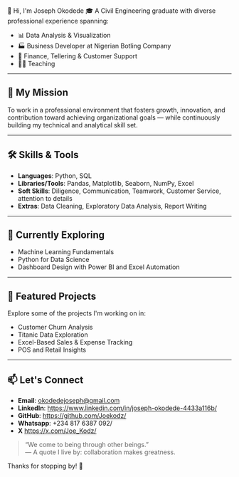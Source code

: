 👋 Hi, I'm Joseph Okodede
🎓 A Civil Engineering graduate with diverse professional experience spanning:

- 📊 Data Analysis & Visualization
- 🏭 Business Developer at Nigerian Botling Company
- 💼 Finance, Tellering & Customer Support
- 👨‍🏫 Teaching

---

## 🚀 My Mission
To work in a professional environment that fosters growth, innovation, and contribution toward achieving organizational goals — while continuously building my technical and analytical skill set.

---

## 🛠️ Skills & Tools
- **Languages**: Python, SQL
- **Libraries/Tools**: Pandas, Matplotlib, Seaborn, NumPy, Excel
- **Soft Skills**: Diligence, Communication, Teamwork, Customer Service, attention to details
- **Extras**: Data Cleaning, Exploratory Data Analysis, Report Writing

---

## 🌱 Currently Exploring
- Machine Learning Fundamentals  
- Python for Data Science  
- Dashboard Design with Power BI  and Excel Automation

---

## 📂 Featured Projects
Explore some of the projects I'm working on in:
- Customer Churn Analysis
- Titanic Data Exploration
- Excel-Based Sales & Expense Tracking
- POS and Retail Insights

---

## 📫 Let's Connect
- **Email**: okodedejoseph@gmail.com
- **LinkedIn**: https://www.linkedin.com/in/joseph-okodede-4433a116b/
- **GitHub**: https://github.com/Joekodz/
- **Whatsapp**: +234 817 6387 092/
- **X** https://x.com/Joe_Kodz/

> “We come to being through other beings.”  
> — A quote I live by: collaboration makes greatness.

Thanks for stopping by! 🌟
